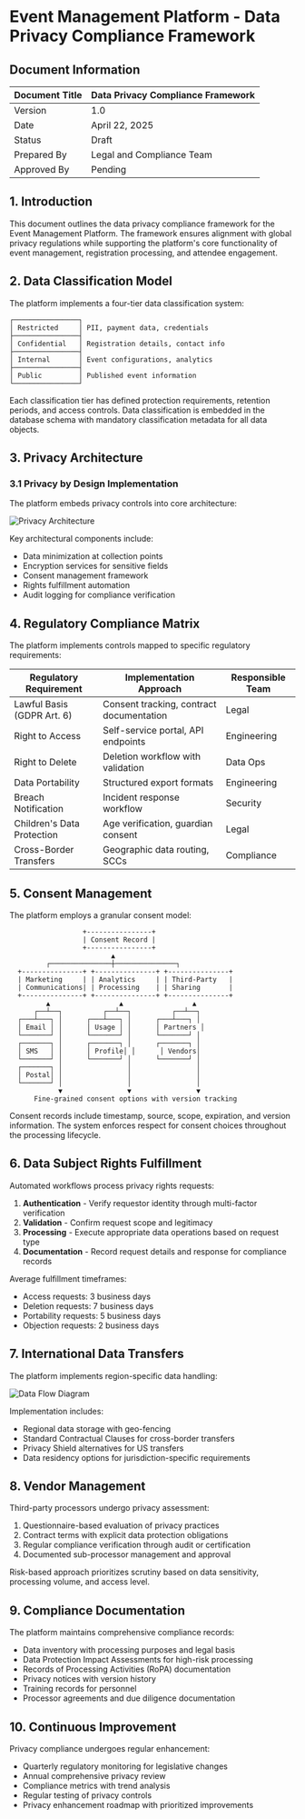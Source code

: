 # Event Management Platform - Data Privacy Compliance Framework

## Document Information

|Document Title|Data Privacy Compliance Framework|
|---|---|
|Version|1.0|
|Date|April 22, 2025|
|Status|Draft|
|Prepared By|Legal and Compliance Team|
|Approved By|Pending|

## 1. Introduction

This document outlines the data privacy compliance framework for the Event Management Platform. The framework ensures alignment with global privacy regulations while supporting the platform's core functionality of event management, registration processing, and attendee engagement.

## 2. Data Classification Model

The platform implements a four-tier data classification system:

```
┌────────────────┐
│ Restricted     │ PII, payment data, credentials
├────────────────┤
│ Confidential   │ Registration details, contact info
├────────────────┤
│ Internal       │ Event configurations, analytics
├────────────────┤
│ Public         │ Published event information
└────────────────┘
```

Each classification tier has defined protection requirements, retention periods, and access controls. Data classification is embedded in the database schema with mandatory classification metadata for all data objects.

## 3. Privacy Architecture

### 3.1 Privacy by Design Implementation

The platform embeds privacy controls into core architecture:

![Privacy Architecture](https://claude.ai/chat/72f5462a-f7dc-4259-a037-894d9ed99795)

Key architectural components include:

- Data minimization at collection points
- Encryption services for sensitive fields
- Consent management framework
- Rights fulfillment automation
- Audit logging for compliance verification

## 4. Regulatory Compliance Matrix

The platform implements controls mapped to specific regulatory requirements:

|Regulatory Requirement|Implementation Approach|Responsible Team|
|---|---|---|
|Lawful Basis (GDPR Art. 6)|Consent tracking, contract documentation|Legal|
|Right to Access|Self-service portal, API endpoints|Engineering|
|Right to Delete|Deletion workflow with validation|Data Ops|
|Data Portability|Structured export formats|Engineering|
|Breach Notification|Incident response workflow|Security|
|Children's Data Protection|Age verification, guardian consent|Legal|
|Cross-Border Transfers|Geographic data routing, SCCs|Compliance|

## 5. Consent Management

The platform employs a granular consent model:

```
                  +----------------+
                  | Consent Record |
                  +----------------+
                         ▲
         ┌───────────────┼───────────────┐
  +---------------+ +---------------+ +---------------+
  | Marketing     | | Analytics     | | Third-Party   |
  | Communications| | Processing    | | Sharing       |
  +---------------+ +---------------+ +---------------+
         ▲                 ▲                 ▲
      ┌──┴──┐          ┌──┴──┐          ┌──┴──┐
  ┌───┴───┐ │      ┌───┴───┐ │      ┌───┴───┐ │
  │ Email │ │      │ Usage │ │      │ Partners │
  └───────┘ │      └───────┘ │      └───────┘ │
  ┌───────┐ │      ┌───────┐ │      ┌───────┐ │
  │ SMS   │ │      │ Profile│ │      │ Vendors│
  └───────┘ │      └───────┘ │      └───────┘ │
  ┌───────┐ │                │                │
  │ Postal│ │                │                │
  └───────┘ │                │                │
            ▼                ▼                ▼
      Fine-grained consent options with version tracking
```

Consent records include timestamp, source, scope, expiration, and version information. The system enforces respect for consent choices throughout the processing lifecycle.

## 6. Data Subject Rights Fulfillment

Automated workflows process privacy rights requests:

1. **Authentication** - Verify requestor identity through multi-factor verification
2. **Validation** - Confirm request scope and legitimacy
3. **Processing** - Execute appropriate data operations based on request type
4. **Documentation** - Record request details and response for compliance records

Average fulfillment timeframes:

- Access requests: 3 business days
- Deletion requests: 7 business days
- Portability requests: 5 business days
- Objection requests: 2 business days

## 7. International Data Transfers

The platform implements region-specific data handling:

![Data Flow Diagram](https://claude.ai/chat/72f5462a-f7dc-4259-a037-894d9ed99795)

Implementation includes:

- Regional data storage with geo-fencing
- Standard Contractual Clauses for cross-border transfers
- Privacy Shield alternatives for US transfers
- Data residency options for jurisdiction-specific requirements

## 8. Vendor Management

Third-party processors undergo privacy assessment:

1. Questionnaire-based evaluation of privacy practices
2. Contract terms with explicit data protection obligations
3. Regular compliance verification through audit or certification
4. Documented sub-processor management and approval

Risk-based approach prioritizes scrutiny based on data sensitivity, processing volume, and access level.

## 9. Compliance Documentation

The platform maintains comprehensive compliance records:

- Data inventory with processing purposes and legal basis
- Data Protection Impact Assessments for high-risk processing
- Records of Processing Activities (RoPA) documentation
- Privacy notices with version history
- Training records for personnel
- Processor agreements and due diligence documentation

## 10. Continuous Improvement

Privacy compliance undergoes regular enhancement:

- Quarterly regulatory monitoring for legislative changes
- Annual comprehensive privacy review
- Compliance metrics with trend analysis
- Regular testing of privacy controls
- Privacy enhancement roadmap with prioritized improvements